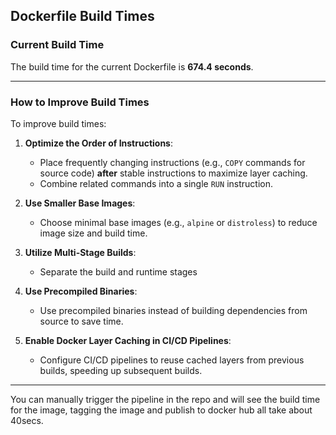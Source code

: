 ## Dockerfile Build Times

### Current Build Time
The build time for the current Dockerfile is **674.4 seconds**.

---

### How to Improve Build Times
To improve build times:

1. **Optimize the Order of Instructions**:
   - Place frequently changing instructions (e.g., `COPY` commands for source code) **after** stable instructions to maximize layer caching.
   - Combine related commands into a single `RUN` instruction.

2. **Use Smaller Base Images**:
   - Choose minimal base images (e.g., `alpine` or `distroless`) to reduce image size and build time.

3. **Utilize Multi-Stage Builds**:
   - Separate the build and runtime stages 

4. **Use Precompiled Binaries**:
   - Use precompiled binaries instead of building dependencies from source to save time.

5. **Enable Docker Layer Caching in CI/CD Pipelines**:
   - Configure CI/CD pipelines to reuse cached layers from previous builds, speeding up subsequent builds.

---

You can manually trigger the pipeline in the repo and will see the build time for the image, tagging the image and publish to docker hub all take about 40secs.